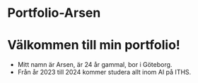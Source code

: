# Portfolio-Arsen
# **Välkommen till min portfolio!**
- Mitt namn är Arsen, är 24 år gammal, bor i Göteborg.
- Från år 2023 till 2024 kommer studera allt inom AI på ITHS.



